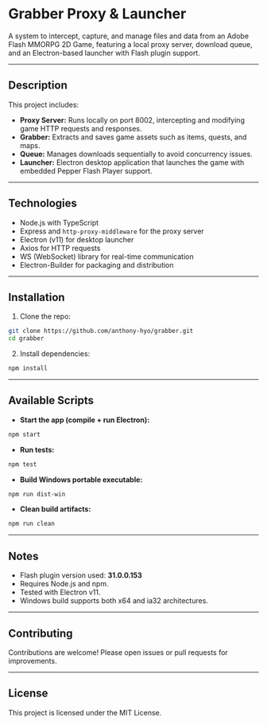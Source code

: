 # Grabber Proxy & Launcher

A system to intercept, capture, and manage files and data from an Adobe Flash MMORPG 2D Game, featuring a local proxy server, download queue, and an Electron-based launcher with Flash plugin support.

---

## Description

This project includes:

* **Proxy Server:** Runs locally on port 8002, intercepting and modifying game HTTP requests and responses.
* **Grabber:** Extracts and saves game assets such as items, quests, and maps.
* **Queue:** Manages downloads sequentially to avoid concurrency issues.
* **Launcher:** Electron desktop application that launches the game with embedded Pepper Flash Player support.

---

## Technologies

* Node.js with TypeScript
* Express and `http-proxy-middleware` for the proxy server
* Electron (v11) for desktop launcher
* Axios for HTTP requests
* WS (WebSocket) library for real-time communication
* Electron-Builder for packaging and distribution

---

## Installation

1. Clone the repo:

```bash
git clone https://github.com/anthony-hyo/grabber.git
cd grabber
```

2. Install dependencies:

```bash
npm install
```

---

## Available Scripts

* **Start the app (compile + run Electron):**

```bash
npm start
```

* **Run tests:**

```bash
npm test
```

* **Build Windows portable executable:**

```bash
npm run dist-win
```

* **Clean build artifacts:**

```bash
npm run clean
```

---

## Notes

* Flash plugin version used: **31.0.0.153**
* Requires Node.js and npm.
* Tested with Electron v11.
* Windows build supports both x64 and ia32 architectures.

---

## Contributing

Contributions are welcome! Please open issues or pull requests for improvements.

---

## License

This project is licensed under the MIT License.
